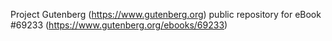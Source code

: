 Project Gutenberg (https://www.gutenberg.org) public repository for
eBook #69233 (https://www.gutenberg.org/ebooks/69233)
